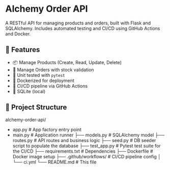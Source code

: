 # Alchemy Order API
A RESTful API for managing products and orders, built with Flask and SQLAlchemy. Includes automated testing and CI/CD using GitHub Actions and Docker.

## 🚀 Features

- 📦 Manage Products (Create, Read, Update, Delete)
- 🛒 Manage Orders with stock validation
- 🧪 Unit tested with `pytest`
- 🐳 Dockerized for deployment
- 🔄 CI/CD pipeline via GitHub Actions
- 💾 SQLite (local)

## 📂 Project Structure

alchemy-order-api/
  - app.py # App factory entry point
  - main.py # Application runner
├── models.py # SQLAlchemy model
├── routes.py # API routes and business logic
├── seed.py # DB seeder script to populate the database
├── test_app.py # Pytest test suite for the CI/CD
├── requirements.txt # Dependencies
├── Dockerfile # Docker image setup
├── .github/workflows/ # CI/CD pipeline config
│ └── ci.yml
└── README.md # This file



